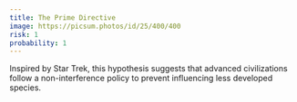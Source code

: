 ```yaml
---
title: The Prime Directive
image: https://picsum.photos/id/25/400/400
risk: 1
probability: 1
---
```


Inspired by Star Trek, this hypothesis suggests that advanced civilizations follow a non-interference policy to prevent influencing less developed species.
